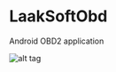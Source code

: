 LaakSoftObd
===========

Android OBD2 application

![alt tag](https://github.com/henklaak/LaakSoftObd/blob/master/screenshot.png)
